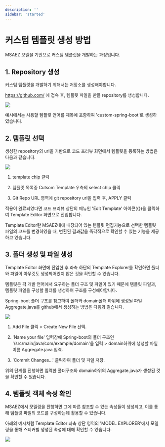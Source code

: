 ```yaml
---
description: ''
sidebar: 'started'
---
```

# 커스텀 템플릿 생성 방법

MSAEZ 모델을 기반으로 커스텀 템플릿을 개발하는 과정입니다.

## 1. Repository 생성

커스텀 템플릿을 개발하기 위해서는 저장소를 생성해야합니다.

https://github.com/ 에 접속 후, 템플릿 파일을 만들 repository를 생성합니다.

![](https://github.com/msa-ez/platform/assets/123912988/b6f49e7b-4674-47a5-8ed9-69caf94fac64)

예시에서는 사용할 템플릿 언어를 제목에 포함하여 'custom-spring-boot'로 생성하였습니다.

## 2. 템플릿 선택

생성한 repository의 url을 기반으로 코드 프리뷰 화면에서 템플릿을 등록하는 방법은 다음과 같습니다.

![](https://github.com/msa-ez/platform/assets/123912988/8c74d617-3af6-495d-aed8-a055f582513c)

1. template chip 클릭

2. 템플릿 목록중 Cutsom Template 우측의 select chip 클릭

3. Git Repo URL 영역에 git repository url을 입력 후, APPLY 클릭

적용이 완료되었다면 코드 프리뷰 상단의 메뉴인 'Edit Template' 아이콘({})을 클릭하여 Template Editor 화면으로 진입합니다.

Template Editor란 MSAEZ내에 내장되어 있는 템플릿 편집기능으로 선택한 템플릿 파일의 코드를 변경하였을 때, 변환된 결과값을 즉각적으로 확인할 수 있는 기능을 제공하고 있습니다.

## 3. 폴더 생성 및 파일 생성

Template Editor 화면에 진입한 후 좌측 하단의 Template Explorer를 확인하면 폴더와 파일이 아무것도 생성되어있지 않은 것을 확인할 수 있습니다.

템플릿은 각 개발 언어에서 요구하는 폴더 구조 및 파일이 있기 때문에 템플릿 파일과, 템플릿 파일을 구성할 폴더를 생성하여 구조를 구성해야합니다.

Spring-boot 폴더 구조를 참고하여 폴더와 domain폴더 하위에 생성될 파일 Aggregate.java를 github에서 생성하는 방법은 다음과 같습니다.

![](https://github.com/msa-ez/platform/assets/123912988/2c01c3b4-27d8-45bc-bb2e-0ac601c0034c)

1. Add File 클릭 > Create New File 선택.

2. 'Name your file' 입력창에 Spring-boot의 폴더 구조인 '/src/main/java/com/example/domain'을 입력 > domain하위에 생성할 파일 이름 Aggregate.java 입력.

3. 'Commit Changes...' 클릭하여 폴더 및 파일 저장.

위의 단계를 진행하면 입력한 폴더구조와 domain하위의 Aggregate.java가 생성된 것을 확인할 수 있습니다.


## 4. 템플릿 객체 속성 확인

MSAEZ에서 모델링을 진행하면 그에 따른 참조할 수 있는 속성들이 생성되고, 이를 통해 템플릿 파일의 코드를 구성하는데 활용할 수 있습니다.

아래의 예시처럼 Template Editor 좌측 상단 영역의 'MODEL EXPLORER'에서 모델링을 통해 스티커별 생성된 속성에 대해 확인할 수 있습니다.

![](https://github.com/msa-ez/platform/assets/123912988/8ab41ce8-7ee0-4d25-ab1b-c2d4021ff19a)
